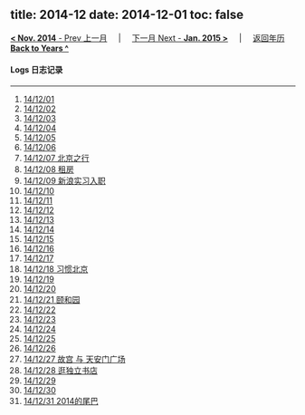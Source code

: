 title: 2014-12
date: 2014-12-01
toc: false
---
[**< Nov. 2014** - Prev 上一月](/lifelogs/2014/11/index.html) &nbsp; &nbsp; | &nbsp; &nbsp; [下一月 Next - **Jan. 2015 >**](/lifelogs/2015/01/index.html) &nbsp; &nbsp; |  &nbsp; &nbsp; [返回年历 **Back to Years ^**](/lifelogs)
<br/>
#### Logs 日志记录
---
1. [14/12/01](/lifelogs/2014/12/d01.html)
2. [14/12/02](/lifelogs/2014/12/d02.html)
3. [14/12/03](/lifelogs/2014/12/d03.html)
4. [14/12/04](/lifelogs/2014/12/d04.html)
5. [14/12/05](/lifelogs/2014/12/d05.html)
6. [14/12/06](/lifelogs/2014/12/d06.html)
7. [14/12/07 北京之行](/lifelogs/2014/12/d07.html)
8. [14/12/08 租房](/lifelogs/2014/12/d08.html)
9. [14/12/09 新浪实习入职](/lifelogs/2014/12/d09.html)
10. [14/12/10](/lifelogs/2014/12/d10.html)
11. [14/12/11](/lifelogs/2014/12/d11.html)
12. [14/12/12](/lifelogs/2014/12/d12.html)
13. [14/12/13](/lifelogs/2014/12/d13.html)
14. [14/12/14](/lifelogs/2014/12/d14.html)
15. [14/12/15](/lifelogs/2014/12/d15.html)
16. [14/12/16](/lifelogs/2014/12/d16.html)
17. [14/12/17](/lifelogs/2014/12/d17.html)
18. [14/12/18 习惯北京](/lifelogs/2014/12/d18.html)
19. [14/12/19](/lifelogs/2014/12/d19.html)
20. [14/12/20](/lifelogs/2014/12/d20.html)
21. [14/12/21 颐和园](/lifelogs/2014/12/d21.html)
22. [14/12/22](/lifelogs/2014/12/d22.html)
23. [14/12/23](/lifelogs/2014/12/d23.html)
24. [14/12/24](/lifelogs/2014/12/d24.html)
25. [14/12/25](/lifelogs/2014/12/d25.html)
26. [14/12/26](/lifelogs/2014/12/d26.html)
27. [14/12/27 故宫 与 天安门广场](/lifelogs/2014/12/d27.html)
28. [14/12/28 逛独立书店](/lifelogs/2014/12/d28.html)
29. [14/12/29](/lifelogs/2014/12/d29.html)
30. [14/12/30](/lifelogs/2014/12/d30.html)
31. [14/12/31 2014的尾巴](/lifelogs/2014/12/d31.html)
